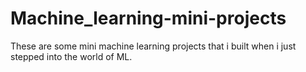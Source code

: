 # Machine_learning-mini-projects

These are some mini machine learning projects that i built when i just stepped into the world of ML.
